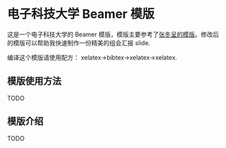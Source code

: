 # 电子科技大学 Beamer 模版

这是一个电子科技大学的 Beamer 模版，模版主要参考了[张冬呈的模版](https://www.overleaf.com/latex/templates/uestc-beamer-theme/ybqzdsgvrfdq)。修改后的模版可以帮助我快速制作一份精美的组会汇报 slide.

编译这个模版请使用配方： xelatex->bibtex->xelatex->xelatex.

## 模版使用方法
TODO

## 模版介绍
TODO